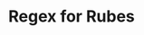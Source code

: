 ---
layout: post
title: Regex for Rubes
description: join me on a journey to competency
summary: someday you'll be very glad you learned this
tags: coding learning leetcode AS4AS
---